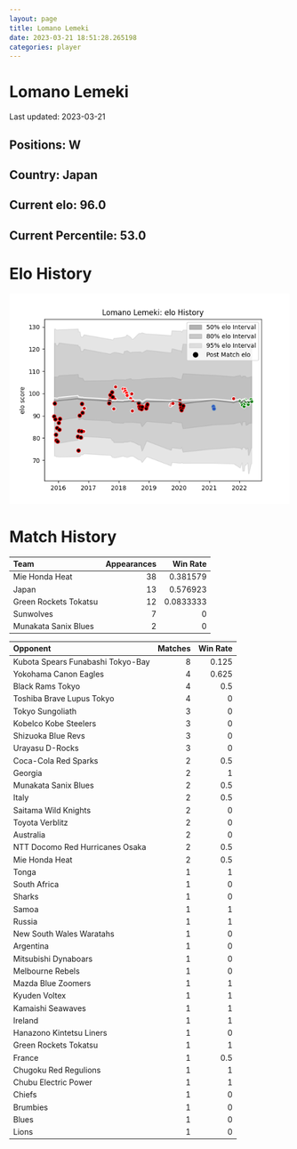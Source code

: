 ```yaml
---  
layout: page  
title: Lomano Lemeki  
date: 2023-03-21 18:51:28.265198  
categories: player  
---
```

# Lomano Lemeki


Last updated: 2023-03-21
## Positions: W

## Country: Japan

## Current elo: 96.0

## Current Percentile: 53.0

# Elo History


![elo history](history_LomanoLemeki.png)
# Match History


| Team                  |   Appearances |   Win Rate |
|:----------------------|--------------:|-----------:|
| Mie Honda Heat        |            38 |  0.381579  |
| Japan                 |            13 |  0.576923  |
| Green Rockets Tokatsu |            12 |  0.0833333 |
| Sunwolves             |             7 |  0         |
| Munakata Sanix Blues  |             2 |  0         |

| Opponent                          |   Matches |   Win Rate |
|:----------------------------------|----------:|-----------:|
| Kubota Spears Funabashi Tokyo-Bay |         8 |      0.125 |
| Yokohama Canon Eagles             |         4 |      0.625 |
| Black Rams Tokyo                  |         4 |      0.5   |
| Toshiba Brave Lupus Tokyo         |         4 |      0     |
| Tokyo Sungoliath                  |         3 |      0     |
| Kobelco Kobe Steelers             |         3 |      0     |
| Shizuoka Blue Revs                |         3 |      0     |
| Urayasu D-Rocks                   |         3 |      0     |
| Coca-Cola Red Sparks              |         2 |      0.5   |
| Georgia                           |         2 |      1     |
| Munakata Sanix Blues              |         2 |      0.5   |
| Italy                             |         2 |      0.5   |
| Saitama Wild Knights              |         2 |      0     |
| Toyota Verblitz                   |         2 |      0     |
| Australia                         |         2 |      0     |
| NTT Docomo Red Hurricanes Osaka   |         2 |      0.5   |
| Mie Honda Heat                    |         2 |      0.5   |
| Tonga                             |         1 |      1     |
| South Africa                      |         1 |      0     |
| Sharks                            |         1 |      0     |
| Samoa                             |         1 |      1     |
| Russia                            |         1 |      1     |
| New South Wales Waratahs          |         1 |      0     |
| Argentina                         |         1 |      0     |
| Mitsubishi Dynaboars              |         1 |      0     |
| Melbourne Rebels                  |         1 |      0     |
| Mazda Blue Zoomers                |         1 |      1     |
| Kyuden Voltex                     |         1 |      1     |
| Kamaishi Seawaves                 |         1 |      1     |
| Ireland                           |         1 |      1     |
| Hanazono Kintetsu Liners          |         1 |      0     |
| Green Rockets Tokatsu             |         1 |      1     |
| France                            |         1 |      0.5   |
| Chugoku Red Regulions             |         1 |      1     |
| Chubu Electric Power              |         1 |      1     |
| Chiefs                            |         1 |      0     |
| Brumbies                          |         1 |      0     |
| Blues                             |         1 |      0     |
| Lions                             |         1 |      0     |